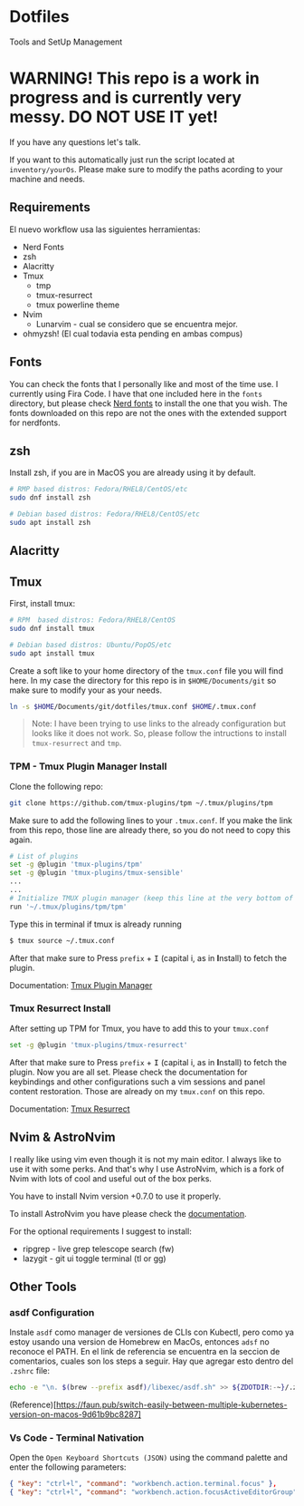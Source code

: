 # Dotfiles
Tools and SetUp Management

# WARNING! This repo is a work in progress and is currently very messy. DO NOT USE IT yet!

If you have any questions let's talk. 

If you want to this automatically just run the script located at `inventory/yourOs`. Please make sure to modify the paths acording to your machine and needs.

## Requirements

El nuevo workflow usa las siguientes herramientas:

- Nerd Fonts
- zsh
- Alacritty
- Tmux
  - tmp
  - tmux-resurrect
  - tmux powerline theme
- Nvim
  - Lunarvim - cual se considero que se encuentra mejor.
- ohmyzsh! (El cual todavia esta pending en ambas compus)

## Fonts

You can check the fonts that I personally like and most of the time use. I currently using Fira Code. I have that one included here in the `fonts` directory, but please check [Nerd fonts](https://www.nerdfonts.com/font-downloads) to install the one that you wish.
The fonts downloaded on this repo are not the ones with the extended support for nerdfonts.

## zsh

Install zsh, if you are in MacOS you are already using it by default.

```bash
# RMP based distros: Fedora/RHEL8/CentOS/etc
sudo dnf install zsh

# Debian based distros: Fedora/RHEL8/CentOS/etc
sudo apt install zsh
```

## Alacritty

## Tmux

First, install tmux:

```bash
# RPM  based distros: Fedora/RHEL8/CentOS
sudo dnf install tmux

# Debian based distros: Ubuntu/PopOS/etc
sudo apt install tmux
```

Create a soft like to your home directory of the `tmux.conf` file you will find here. In my case the directory for this repo is in `$HOME/Documents/git` so make sure to modify your as your needs. 

```bash
ln -s $HOME/Documents/git/dotfiles/tmux.conf $HOME/.tmux.conf
```

> Note: I have been trying to use links to the already configuration but looks like it does not work. So, please follow the intructions to install `tmux-resurrect` and `tmp`.

### TPM - Tmux Plugin Manager Install

Clone the following repo:

```bash
git clone https://github.com/tmux-plugins/tpm ~/.tmux/plugins/tpm
```

Make sure to add the following lines to your `.tmux.conf`. If you make the link from this repo, those line are already there, so you do not need to copy this again.

```bash
# List of plugins
set -g @plugin 'tmux-plugins/tpm'
set -g @plugin 'tmux-plugins/tmux-sensible'
...
...
# Initialize TMUX plugin manager (keep this line at the very bottom of tmux.conf)
run '~/.tmux/plugins/tpm/tpm'
```

Type this in terminal if tmux is already running

```bash
$ tmux source ~/.tmux.conf
```

After that make sure to Press `prefix` + <kbd>I</kbd> (capital i, as in **I**nstall) to fetch the plugin.

Documentation: [Tmux Plugin Manager](https://github.com/tmux-plugins/tpm)

### Tmux Resurrect Install

After setting up TPM for Tmux, you have to add this to your `tmux.conf`

```bash
set -g @plugin 'tmux-plugins/tmux-resurrect'
```

After that make sure to Press `prefix` + <kbd>I</kbd> (capital i, as in **I**nstall) to fetch the plugin. Now you are all set. Please check the documentation for keybindings and other configurations such a vim sessions and panel content restoration. Those are already on my `tmux.conf` on this repo. 

Documentation: [Tmux Resurrect](https://github.com/tmux-plugins/tmux-resurrect)


## Nvim & AstroNvim

I really like using vim even though it is not my main editor. I always like to use it with some perks. And that's why I use AstroNvim, which is a fork of Nvim with lots of cool and useful out of the box perks. 

You have to install Nvim version +0.7.0 to use it properly. 

To install AstroNvim you have please check the [documentation](https://github.com/AstroNvim/AstroNvim).

For the optional requirements I suggest to install:

- ripgrep - live grep telescope search (<leader>fw)
- lazygit - git ui toggle terminal (<leader>tl or <leader>gg)

## Other Tools

### asdf Configuration
Instale `asdf` como manager de versiones de CLIs con Kubectl, pero como ya estoy usando una version de Homebrew en MacOs, entonces `adsf` no reconoce el PATH. En el link de referencia se encuentra en la seccion de comentarios, cuales son los steps a seguir. Hay que agregar esto dentro del `.zshrc` file: 

```bash
echo -e "\n. $(brew --prefix asdf)/libexec/asdf.sh" >> ${ZDOTDIR:-~}/.zshrc
```
(Reference)[https://faun.pub/switch-easily-between-multiple-kubernetes-version-on-macos-9d61b9bc8287]

### Vs Code - Terminal Nativation 

Open the `Open Keyboard Shortcuts (JSON)` using the command palette and enter the following parameters:

```json
{ "key": "ctrl+l", "command": "workbench.action.terminal.focus" },
{ "key": "ctrl+l", "command": "workbench.action.focusActiveEditorGroup", "when": "terminalFocus" },
```
